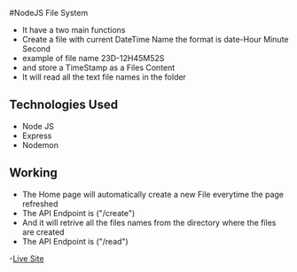 #NodeJS File System
- It have a two main functions
 - Create a file with current DateTime Name the format is date-Hour Minute Second
  - example of file name 23D-12H45M52S
  - and store a TimeStamp as a Files Content
 - It will read all the text file names in the folder
## Technologies Used
- Node JS
- Express
- Nodemon
## Working
- The Home page will automatically create a new File everytime the page refreshed 
 - The API Endpoint is ("/create")
- And it will retrive all the files names from the directory where the files are created 
 - The API Endpoint is ("/read") 

-[Live Site]()
